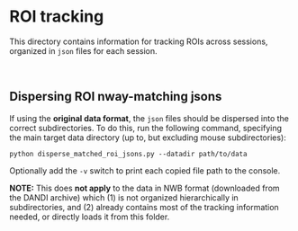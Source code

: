 # ROI tracking

This directory contains information for tracking ROIs across sessions, organized in `json` files for each session.

&nbsp;

## Dispersing ROI nway-matching jsons 

If using the **original data format**, the `json` files should be dispersed into the correct subdirectories. To do this, run the following command, specifying the main target data directory (up to, but excluding mouse subdirectories):

`python disperse_matched_roi_jsons.py --datadir path/to/data`

Optionally add the `-v` switch to print each copied file path to the console.

**NOTE:** This does **not apply** to the data in NWB format (downloaded from the DANDI archive) which (1) is not organized hierarchically in subdirectories, and (2) already contains most of the tracking information needed, or directly loads it from this folder. 

